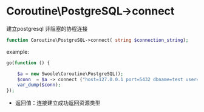# Coroutine\PostgreSQL->connect

建立postgresql 非阻塞的协程连接
```php
function Coroutine\PostgreSQL->connect( string $connection_string);
```
example:

```php
go(function () {

    $a = new Swoole\Coroutine\PostgreSQL();
    $conn  = $a -> connect ("host=127.0.0.1 port=5432 dbname=test user=wuzhenyu password=");
	var_dump($conn);
});
```
* 返回值：连接建立成功返回资源类型
